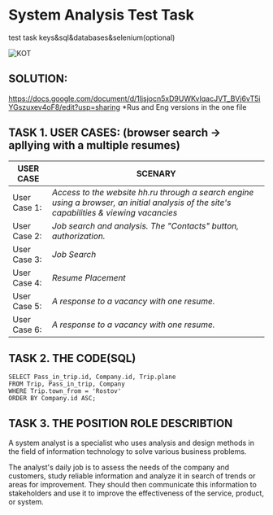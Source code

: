 # System Analysis Test Task
test task keys&amp;sql&amp;databases&amp;selenium(optional)

![KOT](http://src/kott.ipg)
## SOLUTION: 
https://docs.google.com/document/d/1ljsjocn5xD9UWKvIqacJVT_BVj6vT5iYGszuxev4oF8/edit?usp=sharing
*Rus and Eng versions in the one file

## TASK 1. USER CASES:  (browser search -> apllying with a multiple resumes)
|USER CASE  | SCENARY |
| ------------- | ------------- |
| User Case 1: | *Access to the website hh.ru through a search engine using a browser, an initial analysis of the site's capabilities & viewing vacancies* |
| User Case 2:  | *Job search and analysis. The "Contacts" button, authorization.*  |
| User Case 3: | *Job Search* |
| User Case 4:  | *Resume Placement*  |
| User Case 5: | *A response to a vacancy with one resume.* |
| User Case 6:  | *A response to a vacancy with one resume.* |



## TASK 2. THE CODE(SQL)

```
SELECT Pass_in_trip.id, Company.id, Trip.plane
FROM Trip, Pass_in_trip, Company
WHERE Trip.town_from = 'Rostov' 
ORDER BY Company.id ASC;
```


## TASK 3. THE POSITION ROLE DESCRIBTION

A system analyst is a specialist who uses analysis and design methods in the field of information technology to solve various business problems. 

The analyst's daily job is to assess the needs of the company and customers, study reliable information and analyze it in search of trends or areas for improvement. They should then communicate this information to stakeholders and use it to improve the effectiveness of the service, product, or system.



